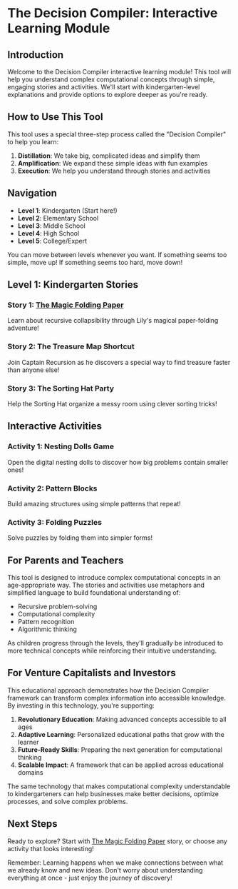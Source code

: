# The Decision Compiler: Interactive Learning Module

## Introduction

Welcome to the Decision Compiler interactive learning module! This tool will help you understand complex computational concepts through simple, engaging stories and activities. We'll start with kindergarten-level explanations and provide options to explore deeper as you're ready.

## How to Use This Tool

This tool uses a special three-step process called the "Decision Compiler" to help you learn:

1. **Distillation**: We take big, complicated ideas and simplify them
2. **Amplification**: We expand these simple ideas with fun examples
3. **Execution**: We help you understand through stories and activities

## Navigation

- **Level 1**: Kindergarten (Start here!)
- **Level 2**: Elementary School
- **Level 3**: Middle School
- **Level 4**: High School
- **Level 5**: College/Expert

You can move between levels whenever you want. If something seems too simple, move up! If something seems too hard, move down!

## Level 1: Kindergarten Stories

### Story 1: [The Magic Folding Paper](kindergarten_explanation.md)
Learn about recursive collapsibility through Lily's magical paper-folding adventure!

### Story 2: The Treasure Map Shortcut
Join Captain Recursion as he discovers a special way to find treasure faster than anyone else!

### Story 3: The Sorting Hat Party
Help the Sorting Hat organize a messy room using clever sorting tricks!

## Interactive Activities

### Activity 1: Nesting Dolls Game
Open the digital nesting dolls to discover how big problems contain smaller ones!

### Activity 2: Pattern Blocks
Build amazing structures using simple patterns that repeat!

### Activity 3: Folding Puzzles
Solve puzzles by folding them into simpler forms!

## For Parents and Teachers

This tool is designed to introduce complex computational concepts in an age-appropriate way. The stories and activities use metaphors and simplified language to build foundational understanding of:

- Recursive problem-solving
- Computational complexity
- Pattern recognition
- Algorithmic thinking

As children progress through the levels, they'll gradually be introduced to more technical concepts while reinforcing their intuitive understanding.

## For Venture Capitalists and Investors

This educational approach demonstrates how the Decision Compiler framework can transform complex information into accessible knowledge. By investing in this technology, you're supporting:

1. **Revolutionary Education**: Making advanced concepts accessible to all ages
2. **Adaptive Learning**: Personalized educational paths that grow with the learner
3. **Future-Ready Skills**: Preparing the next generation for computational thinking
4. **Scalable Impact**: A framework that can be applied across educational domains

The same technology that makes computational complexity understandable to kindergarteners can help businesses make better decisions, optimize processes, and solve complex problems.

## Next Steps

Ready to explore? Start with [The Magic Folding Paper](kindergarten_explanation.md) story, or choose any activity that looks interesting!

Remember: Learning happens when we make connections between what we already know and new ideas. Don't worry about understanding everything at once - just enjoy the journey of discovery!
